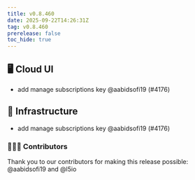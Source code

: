 ```yaml
---
title: v0.8.460
date: 2025-09-22T14:26:31Z
tag: v0.8.460
prerelease: false
toc_hide: true
---
```


## 🖥 Cloud UI

- add manage subscriptions  key @aabidsofi19 (#4176)

## 🦴 Infrastructure

- add manage subscriptions  key @aabidsofi19 (#4176)

### 👨🏽‍💻 Contributors

Thank you to our contributors for making this release possible:
@aabidsofi19 and @l5io

